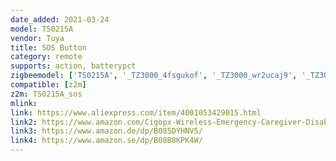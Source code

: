 ```yaml
---
date_added: 2021-03-24
model: TS0215A
vendor: Tuya
title: SOS Button
category: remote
supports: action, batterypct
zigbeemodel: ['TS0215A', '_TZ3000_4fsgukof', '_TZ3000_wr2ucaj9', '_TZ3000_zsh6uat3', '_TZ3000_pkfazisv', '_TZ3000_2izubafb', '_TZ3000_ug1vtuzn']
compatible: [z2m]
z2m: TS0215A_sos
mlink: 
link: https://www.aliexpress.com/item/4001053429015.html
link2: https://www.amazon.com/Cigopx-Wireless-Emergency-Caregiver-Disabled/dp/B085WTNTYC/
link3: https://www.amazon.de/dp/B085DYHNV5/
link4: https://www.amazon.se/dp/B08B8KPK4W/
---
```

